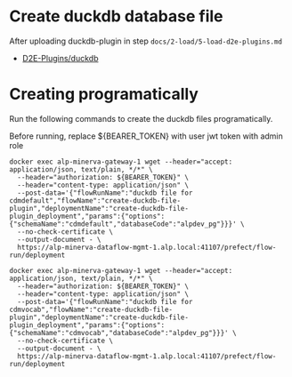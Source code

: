 # Create duckdb database file

After uploading duckdb-plugin in step `docs/2-load/5-load-d2e-plugins.md`

- [D2E-Plugins/duckdb](https://github.com/alp-os/d2e-plugins/tree/main/duckdb)

<h1 id="prog">Creating programatically</h1>

Run the following commands to create the duckdb files programatically.

Before running, replace ${BEARER_TOKEN} with user jwt token with admin role

```
docker exec alp-minerva-gateway-1 wget --header="accept: application/json, text/plain, */*" \
  --header="authorization: ${BEARER_TOKEN}" \
  --header="content-type: application/json" \
  --post-data='{"flowRunName":"duckdb file for cdmdefault","flowName":"create-duckdb-file-plugin","deploymentName":"create-duckdb-file-plugin_deployment","params":{"options":{"schemaName":"cdmdefault","databaseCode":"alpdev_pg"}}}' \
  --no-check-certificate \
  --output-document - \
  https://alp-minerva-dataflow-mgmt-1.alp.local:41107/prefect/flow-run/deployment

docker exec alp-minerva-gateway-1 wget --header="accept: application/json, text/plain, */*" \
  --header="authorization: ${BEARER_TOKEN}" \
  --header="content-type: application/json" \
  --post-data='{"flowRunName":"duckdb file for cdmvocab","flowName":"create-duckdb-file-plugin","deploymentName":"create-duckdb-file-plugin_deployment","params":{"options":{"schemaName":"cdmvocab","databaseCode":"alpdev_pg"}}}' \
  --no-check-certificate \
  --output-document - \
  https://alp-minerva-dataflow-mgmt-1.alp.local:41107/prefect/flow-run/deployment
```

